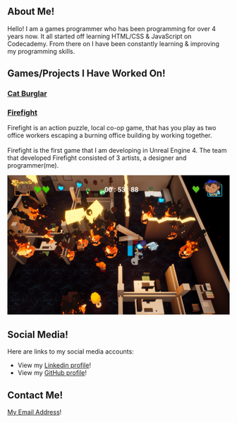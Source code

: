 <div class="About Me">
<h2>About Me!</h2>
<p>Hello! I am a games programmer who has been programming for over 4 years now. It all started off learning HTML/CSS & JavaScript on Codecademy. From there on I have been constantly learning & improving my programming skills.</p>
</div>

<h2>Games/Projects I Have Worked On!</h2>

<h3><a href = "pages/catburglar.html" title="Cat Burglar">Cat Burglar</a></h3>

<div class="Firefight">
<h3><u>Firefight</u></h3>
<p>Firefight is an action puzzle, local co-op game, that has you play as two office workers escaping a burning office building by working together.<br>
<br>
Firefight is the first game that I am developing in Unreal Engine 4. The team that developed Firefight consisted of 3 artists, a designer and programmer(me). </p>
<img src = "images/Firefight/Screenshot1.png"/>
</div>

<div class="Social Media">
<h2>Social Media!</h2>
<p>Here are links to my social media accounts:</p>
<ul>
<li>View my <a href ="https://www.linkedin.com/in/steven-coombe/" title="Linkedin Profile">Linkedin profile</a>!</li>
<li>View my <a href ="https://github.com/stevencoombe" title="Linkedin Profile">GitHub profile</a>!</li>
</ul>
</div>

<div class="Contact Me">
<h2>Contact Me!</h2>
<p><a href ="mailto:stevencoombe2000@gmail.com">My Email Address</a>!</p>
